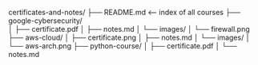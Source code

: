 certificates-and-notes/
 ├── README.md                 <-- index of all courses
 ├── google-cybersecurity/     
 │    ├── certificate.pdf
 │    ├── notes.md
 │    └── images/
 │         └── firewall.png
 ├── aws-cloud/
 │    ├── certificate.png
 │    ├── notes.md
 │    └── images/
 │         └── aws-arch.png
 ├── python-course/
 │    ├── certificate.pdf
 │    └── notes.md
